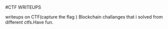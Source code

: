 #CTF WRITEUPS

writeups on CTF(capture the flag ) Blockchain challanges that i solved from different ctfs.Have fun.
